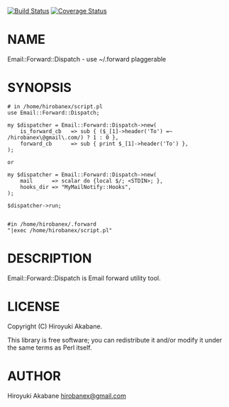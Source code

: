[![Build Status](https://travis-ci.org/hirobanex/p5-Email-Forward-Dispatch.svg?branch=master)](https://travis-ci.org/hirobanex/p5-Email-Forward-Dispatch) [![Coverage Status](https://img.shields.io/coveralls/hirobanex/p5-Email-Forward-Dispatch/master.svg)](https://coveralls.io/r/hirobanex/p5-Email-Forward-Dispatch?branch=master)
# NAME

Email::Forward::Dispatch - use ~/.forward plaggerable

# SYNOPSIS

    # in /home/hirobanex/script.pl
    use Email::Forward::Dispatch;

    my $dispatcher = Email::Forward::Dispatch->new(
        is_forward_cb   => sub { ($_[1]->header('To') =~ /hirobanex\@gmail\.com/) ? 1 : 0 },
        forward_cb      => sub { print $_[1]->header('To') },
    );

    or 

    my $dispatcher = Email::Forward::Dispatch->new(
        mail      => scalar do {local $/; <STDIN>; },
        hooks_dir => "MyMailNotify::Hooks",
    );

    $dispatcher->run;


    #in /home/hirobanex/.forward
    "|exec /home/hirobanex/script.pl"

# DESCRIPTION

Email::Forward::Dispatch is Email forward utility tool. 

# LICENSE

Copyright (C) Hiroyuki Akabane.

This library is free software; you can redistribute it and/or modify
it under the same terms as Perl itself.

# AUTHOR

Hiroyuki Akabane <hirobanex@gmail.com>
